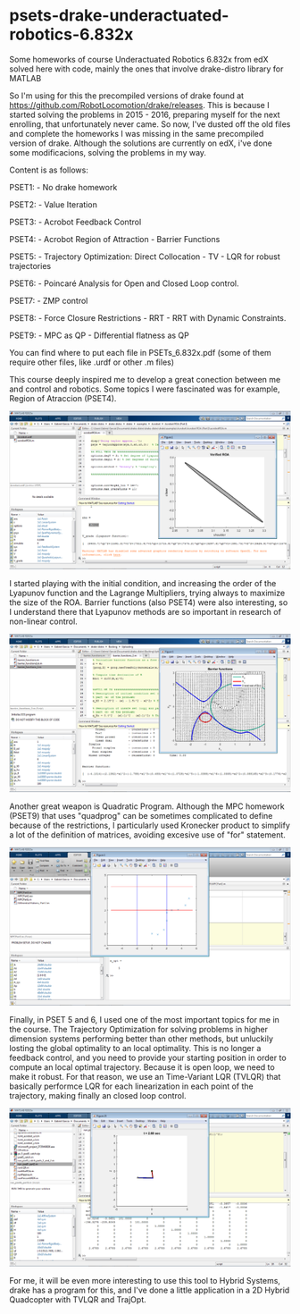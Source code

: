 # psets-drake-underactuated-robotics-6.832x

Some homeworks of course Underactuated Robotics 6.832x from edX solved here with code, mainly the ones that involve drake-distro library for MATLAB

So I'm using for this the precompiled versions of drake found at https://github.com/RobotLocomotion/drake/releases. This is because I started solving the problems in 2015 - 2016, preparing myself for the next enrolling, that unfortunately never came. So now, I've dusted off the old files and complete the homeworks I was missing in the same precompiled version of drake. Although the solutions are currently on edX, i've done some modificacions, solving the problems in my way.


Content is as follows:

PSET1: - No drake homework

PSET2: - Value Iteration

PSET3: - Acrobot Feedback Control

PSET4: - Acrobot Region of Attraction
       - Barrier Functions
       
PSET5: - Trajectory Optimization: Direct Collocation
       - TV
       - LQR for robust trajectories
       
       
PSET6: - Poincaré Analysis for Open and Closed Loop control.

PSET7: - ZMP control

PSET8: - Force Closure Restrictions
       - RRT
       - RRT with Dynamic Constraints.
       
       
PSET9: - MPC as QP
       - Differential flatness as QP 

You can find where to put each file in PSETs_6.832x.pdf (some of them require other files, like .urdf or other .m files)

This course deeply inspired me to develop a great conection between me and control and robotics. Some topics I were fascinated was for example, Region of Atraccion (PSET4).

<p align="center">
<img src="graphics/ROA.png">
</p>

I started playing with the initial condition, and increasing the order of the Lyapunov function and the Lagrange Multipliers, trying always to maximize the size of the ROA. Barrier functions (also PSET4) were also interesting, so I understand there that Lyapunov methods are so important in research of non-linear control.

<p align="center">
<img src="graphics/bf.png">
</p>

Another great weapon is Quadratic Program. Although the MPC homework (PSET9) that uses "quadprog" can be sometimes complicated to define because of the restrictions, I particularly used Kronecker product to simplify a lot of the definition of matrices, avoiding excesive use of "for" statement.

<p align="center">
<img src="graphics/MPC2.png">
</p>

Finally, in PSET 5 and 6, I used one of the most important topics for me in the course. The Trajectory Optimization for solving problems in higher dimension systems performing better than other methods, but unluckily losting the global optimality to an local optimality. This is no longer a feedback control, and you need to provide your starting position in order to compute an local optimal trajectory. Because it is open loop, we need to make it robust. For that reason, we use an Time-Variant LQR (TVLQR) that basically performce LQR for each linearization in each point of the trajectory, making finally an closed loop control. 

<p align="center">
<img src="graphics/DirColTVLQR.png">
</p>

For me, it will be even more interesting to use this tool to Hybrid Systems, drake has a program for this, and I've done a little application in a 2D Hybrid Quadcopter with TVLQR and TrajOpt. 
